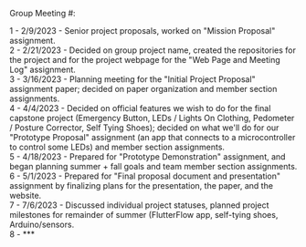 Group Meeting #:  
   
1 - 2/9/2023 - Senior project proposals, worked on "Mission Proposal" assignment.  
2 - 2/21/2023 - Decided on group project name, created the repositories for the project and for the project webpage for the "Web Page and Meeting Log" assignment.   
3 - 3/16/2023 - Planning meeting for the "Initial Project Proposal" assignment paper; decided on paper organization and member section assignments.  
4 - 4/4/2023 - Decided on official features we wish to do for the final capstone project (Emergency Button, LEDs / Lights On Clothing, Pedometer / Posture Corrector, Self Tying Shoes); decided on what we'll do for our "Prototype Proposal" assignment (an app that connects to a microcontroller to control some LEDs) and member section assignments.   
5 - 4/18/2023 - Prepared for "Prototype Demonstration" assignment, and began planning summer + fall goals and team member section assignments.  
6 - 5/1/2023 - Prepared for "Final proposal document and presentation" assignment by finalizing plans for the presentation, the paper, and the website.  
7 - 7/6/2023 - Discussed individual project statuses, planned project milestones for remainder of summer (FlutterFlow app, self-tying shoes, Arduino/sensors.   
8 - ***   
